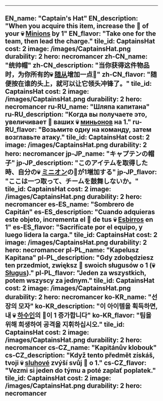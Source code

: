 ---

EN_name: "Captain's Hat"
EN_description: "When you acquire this item, increase the 🔸 of your 💀 <u>Minions</u> by 1"
EN_flavor: "Take one for the team, then lead the charge."
tile_id: CaptainsHat
cost: 2
image: /images/CaptainsHat.png
durability: 2
hero: necromancer
zh-CN_name: "统帅帽"
zh-CN_description: "当你获得这件物品时，为你所有的💀 <u>随从</u>增加一点🔸"
zh-CN_flavor: "随便按在谁的头上，就可以让它领头冲锋了。"
tile_id: CaptainsHat
cost: 2
image: /images/CaptainsHat.png
durability: 2
hero: necromancer
ru-RU_name: "Шляпа капитана"
ru-RU_description: "Когда вы получаете это, увеличивает 🔸 ваших 💀 <u>миньонов</u> на 1."
ru-RU_flavor: "Возьмите одну на команду, затем возглавьте атаку."
tile_id: CaptainsHat
cost: 2
image: /images/CaptainsHat.png
durability: 2
hero: necromancer
jp-JP_name: "キャプテンの帽子"
jp-JP_description: "このアイテムを取得した時、自分の💀 <u>ミニオン</u>の🔸が1増加する"
jp-JP_flavor: "ここは一つ取って、チームを鼓舞しないか。"
tile_id: CaptainsHat
cost: 2
image: /images/CaptainsHat.png
durability: 2
hero: necromancer
es-ES_name: "Sombrero de Capitán"
es-ES_description: "Cuando adquieras este objeto, incrementa el 🔸 de tus 💀 <u>Esbirros</u> en 1"
es-ES_flavor: "Sacrifícate por el equipo, y luego lidera la carga."
tile_id: CaptainsHat
cost: 2
image: /images/CaptainsHat.png
durability: 2
hero: necromancer
pl-PL_name: "Kapelusz Kapitana"
pl-PL_description: "Gdy zdobędziesz ten przedmiot, zwiększ 🔸 swoich sługusów o 1 (💀 <u>Sługus</u>)."
pl-PL_flavor: "Jeden za wszystkich, potem wszyscy za jednym."
tile_id: CaptainsHat
cost: 2
image: /images/CaptainsHat.png
durability: 2
hero: necromancer
ko-KR_name: "선장의 모자"
ko-KR_description: "이 아이템을 획득하면, 내 💀 <u>하수인</u>의 🔸이 1 증가합니다"
ko-KR_flavor: "팀을 위해 희생하여 공격을 지휘하십시오."
tile_id: CaptainsHat
cost: 2
image: /images/CaptainsHat.png
durability: 2
hero: necromancer
cs-CZ_name: "Kapitánův klobouk"
cs-CZ_description: "Když tento předmět získáš, tvoji 💀 <u>sluhové</u> zvýší svůj 🔸 o 1."
cs-CZ_flavor: "Vezmi si jeden do týmu a poté zaplať poplatek."
tile_id: CaptainsHat
cost: 2
image: /images/CaptainsHat.png
durability: 2
hero: necromancer
---